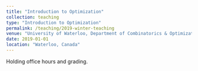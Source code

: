 ```yaml
---
title: "Introduction to Optimization"
collection: teaching
type: "Introduction to Optimization"
permalink: /teaching/2019-winter-teaching
venue: "University of Waterloo, Department of Combinatorics & Optimization"
date: 2019-01-01
location: "Waterloo, Canada"
---
```


Holding office hours and grading.
